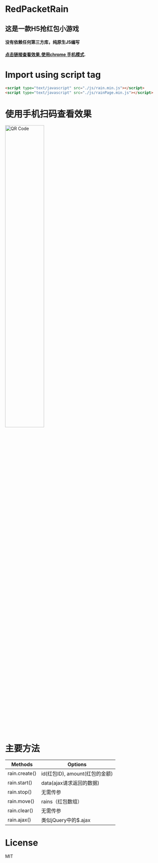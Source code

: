 # RedPacketRain

 ## 这是一款H5抢红包小游戏
 #### 没有依赖任何第三方库，纯原生JS编写
 #### [点击链接查看效果,使用chrome 手机模式](http://p7qf6rbrj.bkt.clouddn.com/RedPacketRain.html).

# Import using script tag

```HTML
<script type="text/javascript" src="./js/rain.min.js"></script>
<script type="text/javascript" src="./js/rainPage.min.js"></script>
```

# 使用手机扫码查看效果

<img src="http://p7qf6rbrj.bkt.clouddn.com/qrcode.png" width = "50%" height = "50%" alt="QR Code" />

# 主要方法

| Methods | Options |
| ---- | ----|
| rain.create() |  id(红包ID), amount(红包的金额) |
| rain.start()  |  data(ajax请求返回的数据) |
| rain.stop()   |  无需传参|
| rain.move()   |  rains（红包数组）|
| rain.clear()  |  无需传参 |
| rain.ajax()   |  类似jQuery中的$.ajax |
    
# License
MIT